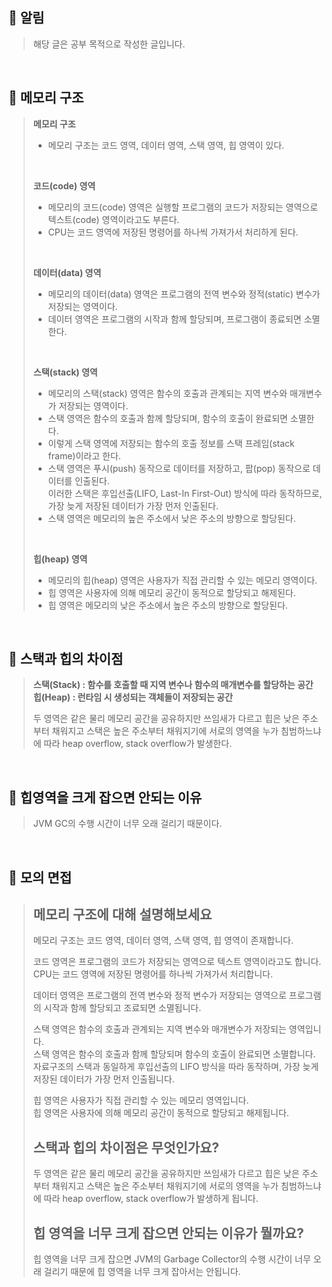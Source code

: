 ## **📌 알림** 
> 해당 글은 공부 목적으로 작성한 글입니다.

<br>

## **📌 메모리 구조**
> **메모리 구조**  
> -   메모리 구조는 코드 영역, 데이터 영역, 스택 영역, 힙 영역이 있다.
> <br>  
> 
> **코드(code) 영역**
> 
> -   메모리의 코드(code) 영역은 실행할 프로그램의 코드가 저장되는 영역으로 텍스트(code) 영역이라고도 부른다.
> -   CPU는 코드 영역에 저장된 명령어를 하나씩 가져가서 처리하게 된다.
> <br>
> 
> **데이터(data) 영역**
> 
> -   메모리의 데이터(data) 영역은 프로그램의 전역 변수와 정적(static) 변수가 저장되는 영역이다.
> -   데이터 영역은 프로그램의 시작과 함께 할당되며, 프로그램이 종료되면 소멸한다.
> <br>
> 
> **스택(stack) 영역**
> 
> -   메모리의 스택(stack) 영역은 함수의 호출과 관계되는 지역 변수와 매개변수가 저장되는 영역이다.
> -   스택 영역은 함수의 호출과 함께 할당되며, 함수의 호출이 완료되면 소멸한다.
> -   이렇게 스택 영역에 저장되는 함수의 호출 정보를 스택 프레임(stack frame)이라고 한다.
> -   스택 영역은 푸시(push) 동작으로 데이터를 저장하고, 팝(pop) 동작으로 데이터를 인출된다.  
>     이러한 스택은 후입선출(LIFO, Last-In First-Out) 방식에 따라 동작하므로, 가장 늦게 저장된 데이터가 가장 먼저 인출된다.
> -   스택 영역은 메모리의 높은 주소에서 낮은 주소의 방향으로 할당된다.
> <br>
> 
> **힙(heap) 영역**
> 
> -   메모리의 힙(heap) 영역은 사용자가 직접 관리할 수 있는 메모리 영역이다.
> -   힙 영역은 사용자에 의해 메모리 공간이 동적으로 할당되고 해제된다.
> -   힙 영역은 메모리의 낮은 주소에서 높은 주소의 방향으로 할당된다.

<br>

## **📌 스택과 힙의 차이점**
> **스택(Stack) : 함수를 호출할 때 지역 변수나 함수의 매개변수를 할당하는 공간**  
> **힙(Heap) : 런타임 시 생성되는 객체들이 저장되는 공간**  
>  
> 두 영역은 같은 물리 메모리 공간을 공유하지만 쓰임새가 다르고 힙은 낮은 주소부터 채워지고 스택은 높은 주소부터 채워지기에 서로의 영역을 누가 침범하느냐에 따라 heap overflow, stack overflow가 발생한다. 

<br>

## **📌 힙영역을 크게 잡으면 안되는 이유**
> JVM GC의 수행 시간이 너무 오래 걸리기 때문이다.

<br>

## **📌 모의 면접**
> **메모리 구조에 대해 설명해보세요**  
> ---
> 메모리 구조는 코드 영역, 데이터 영역, 스택 영역, 힙 영역이 존재합니다.  
>
> 코드 영역은 프로그램의 코드가 저장되는 영역으로 텍스트 영역이라고도 합니다.  
> CPU는 코드 영역에 저장된 명령어를 하나씩 가져가서 처리합니다.  
>   
> 데이터 영역은 프로그램의 전역 변수와 정적 변수가 저장되는 영역으로 프로그램의 시작과 함께 할당되고 조료되면 소멸됩니다.  
>   
> 스택 영역은 함수의 호출과 관계되는 지역 변수와 매개변수가 저장되는 영역입니다.  
> 스택 영역은 함수의 호출과 함께 할당되며 함수의 호출이 완료되면 소멸합니다. 자료구조의 스택과 동일하게 후입선출의 LIFO 방식을 따라 동작하며, 가장 늦게 저장된 데이터가 가장 먼저 인출됩니다.  
>   
> 힙 영역은 사용자가 직접 관리할 수 있는 메모리 영역입니다.  
> 힙 영역은 사용자에 의해 메모리 공간이 동적으로 할당되고 해제됩니다.  
>   
> **스택과 힙의 차이점은 무엇인가요?**  
> ---
> 두 영역은 같은 물리 메모리 공간을 공유하지만 쓰임새가 다르고 힙은 낮은 주소부터 채워지고 스택은 높은 주소부터 채워지기에 서로의 영역을 누가 침범하느냐에 따라 heap overflow, stack overflow가 발생하게 됩니다.  
>   
> **힙 영역을 너무 크게 잡으면 안되는 이유가 뭘까요?**
> ---
> 힙 영역을 너무 크게 잡으면 JVM의 Garbage Collector의 수행 시간이 너무 오래 걸리기 때문에 힙 영역을 너무 크게 잡아서는 안됩니다.
